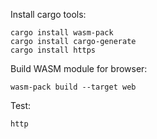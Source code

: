 Install cargo tools:
```
cargo install wasm-pack
cargo install cargo-generate
cargo install https
```

Build WASM module for browser:
```
wasm-pack build --target web
```

Test:
```
http
```
